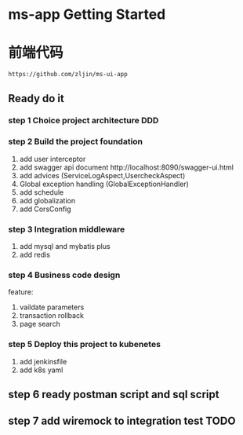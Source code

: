 # ms-app Getting Started

# 前端代码
```
https://github.com/zljin/ms-ui-app
```

## Ready do it
### step 1 Choice project architecture DDD
### step 2 Build the project foundation

1. add user interceptor
2. add swagger api document
    http://localhost:8090/swagger-ui.html
3. add advices (ServiceLogAspect,UsercheckAspect)
4. Global exception handling (GlobalExceptionHandler)
5. add schedule
6. add globalization
7. add CorsConfig

### step 3 Integration middleware

1. add mysql and mybatis plus
2. add redis 

### step 4 Business code design

feature: 
1. vaildate parameters
2. transaction rollback
3. page search


### step 5 Deploy this project to kubenetes
1. add jenkinsfile
2. add k8s yaml

## step 6 ready postman script and sql script

## step 7 add wiremock to integration test TODO

